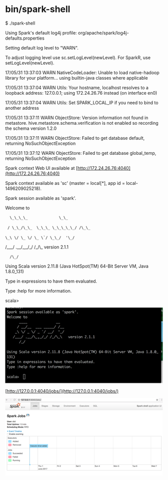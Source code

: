 # bin/spark-shell

$ ./spark-shell

Using Spark's default log4j profile: org/apache/spark/log4j-defaults.properties

Setting default log level to "WARN".

To adjust logging level use sc.setLogLevel\(newLevel\). For SparkR, use setLogLevel\(newLevel\).

17/05/31 13:37:03 WARN NativeCodeLoader: Unable to load native-hadoop library for your platform... using builtin-java classes where applicable

17/05/31 13:37:04 WARN Utils: Your hostname, localhost resolves to a loopback address: 127.0.0.1; using 172.24.26.76 instead \(on interface en0\)

17/05/31 13:37:04 WARN Utils: Set SPARK\_LOCAL\_IP if you need to bind to another address

17/05/31 13:37:11 WARN ObjectStore: Version information not found in metastore. hive.metastore.schema.verification is not enabled so recording the schema version 1.2.0

17/05/31 13:37:11 WARN ObjectStore: Failed to get database default, returning NoSuchObjectException

17/05/31 13:37:12 WARN ObjectStore: Failed to get database global\_temp, returning NoSuchObjectException

Spark context Web UI available at [http://172.24.26.76:4040](http://172.24.26.76:4040)

Spark context available as 'sc' \(master = local\[\*\], app id = local-1496209025218\).

Spark session available as 'spark'.

Welcome to

      \_\_\_\_              \_\_

     / \_\_/\_\_  \_\_\_ \_\_\_\_\_/ /\_\_

    \_\ \/ \_ \/ \_ \`/ \_\_/  '\_/

/\_\_\_/ .\_\_/\_,\_/\_/ /\_/\\_   version 2.1.1

```
  /\_/
```

Using Scala version 2.11.8 \(Java HotSpot\(TM\) 64-Bit Server VM, Java 1.8.0\_131\)

Type in expressions to have them evaluated.

Type :help for more information.

scala&gt;

![](/assets/importcl.png)

[http://127.0.0.1:4040/jobs/](http://127.0.0.1:4040/jobs/)

![](/assets/importsp.png)

